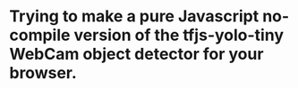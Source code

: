 

# Trying to make a pure Javascript no-compile version of the tfjs-yolo-tiny WebCam object detector for your browser.


